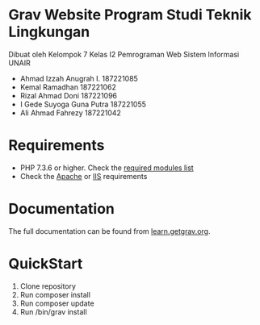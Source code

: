 # Grav Website Program Studi Teknik Lingkungan

Dibuat oleh Kelompok 7 Kelas I2 Pemrograman Web Sistem Informasi UNAIR

* Ahmad Izzah Anugrah I.    187221085
* Kemal Ramadhan            187221062
* Rizal Ahmad Doni          187221096
* I Gede Suyoga Guna Putra  187221055
* Ali Ahmad Fahrezy         187221042


# Requirements

- PHP 7.3.6 or higher. Check the [required modules list](https://learn.getgrav.org/basics/requirements#php-requirements)
- Check the [Apache](https://learn.getgrav.org/basics/requirements#apache-requirements) or [IIS](https://learn.getgrav.org/basics/requirements#iis-requirements) requirements

# Documentation

The full documentation can be found from [learn.getgrav.org](https://learn.getgrav.org).

# QuickStart

1. Clone repository
2. Run composer install
3. Run composer update
4. Run /bin/grav install
